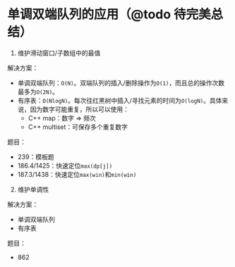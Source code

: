 # 单调双端队列的应用（@todo 待完美总结）

1. 维护滑动窗口/子数组中的最值

解决方案：

- 单调双端队列：`O(N)`。双端队列的插入/删除操作为`O(1)`，而且总的操作次数最多为`O(2N)`。
- 有序表：`O(NlogN)`。每次往红黑树中插入/寻找元素的时间为`O(logN)`。具体来说，因为数字可能重复，所以可以使用：
  - C++ map：数字 => 频次
  - C++ multiset：可保存多个重复数字

题目：

- 239：模板题
- 186.4/1425：快速定位`max(dp[j])`
- 187.3/1438：快速定位`max(win)`和`min(win)`

2. 维护单调性

解决方案：

- 单调双端队列
- 有序表

题目：

- 862
